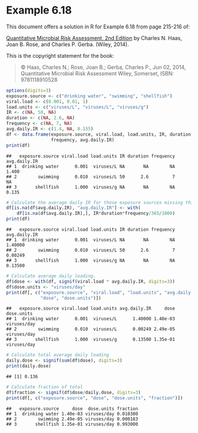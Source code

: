 # Example 6.18

This document offers a solution in R for Example 6.18 from page 215-216 of:

[Quantitative Microbial Risk Assessment, 2nd Edition](http://www.wiley.com/WileyCDA/WileyTitle/productCd-1118145291,subjectCd-CH20.html) 
by Charles N. Haas, Joan B. Rose, and Charles P. Gerba. (Wiley, 2014).

This is the copyright statement for the book:

> © Haas, Charles N.; Rose, Joan B.; Gerba, Charles P., Jun 02, 2014, 
> Quantitative Microbial Risk Assessment Wiley, Somerset, ISBN: 9781118910528


```r
options(digits=3)
exposure.source <- c("drinking water", "swimming", "shellfish")
viral.load <- c(0.001, 0.01, 1)
load.units <- c("viruses/L", "viruses/L", "viruses/g")
IR <- c(NA, 50, NA)
duration <- c(NA, 2.6, NA)
frequency <- c(NA, 7, NA)
avg.daily.IR <- c(1.4, NA, 0.135)
df <- data.frame(exposure.source, viral.load, load.units, IR, duration, 
                 frequency, avg.daily.IR)
print(df)
```

```
##   exposure.source viral.load load.units IR duration frequency avg.daily.IR
## 1  drinking water      0.001  viruses/L NA       NA        NA        1.400
## 2        swimming      0.010  viruses/L 50      2.6         7           NA
## 3       shellfish      1.000  viruses/g NA       NA        NA        0.135
```

```r
# Calculate the average daily IR for those exposure sources missing this value.
df[is.na(df$avg.daily.IR), "avg.daily.IR"] <- with(
    df[is.na(df$avg.daily.IR),], IR*duration*frequency/365/1000)
print(df)
```

```
##   exposure.source viral.load load.units IR duration frequency avg.daily.IR
## 1  drinking water      0.001  viruses/L NA       NA        NA      1.40000
## 2        swimming      0.010  viruses/L 50      2.6         7      0.00249
## 3       shellfish      1.000  viruses/g NA       NA        NA      0.13500
```

```r
# Calculate average daily loading.
df$dose <- with(df, signif(viral.load * avg.daily.IR, digits=3))
df$dose.units <- "viruses/day"
print(df[, c("exposure.source", "viral.load", "load.units", "avg.daily.IR", 
             "dose", "dose.units")])
```

```
##   exposure.source viral.load load.units avg.daily.IR     dose  dose.units
## 1  drinking water      0.001  viruses/L      1.40000 1.40e-03 viruses/day
## 2        swimming      0.010  viruses/L      0.00249 2.49e-05 viruses/day
## 3       shellfish      1.000  viruses/g      0.13500 1.35e-01 viruses/day
```

```r
# Calculate total average daily loading
daily.dose <- signif(sum(df$dose), digits=3)
print(daily.dose)
```

```
## [1] 0.136
```

```r
# Calculate fraction of total
df$fraction <- signif(df$dose/daily.dose, digits=3)
print(df[, c("exposure.source", "dose", "dose.units", "fraction")])
```

```
##   exposure.source     dose  dose.units fraction
## 1  drinking water 1.40e-03 viruses/day 0.010300
## 2        swimming 2.49e-05 viruses/day 0.000183
## 3       shellfish 1.35e-01 viruses/day 0.993000
```
